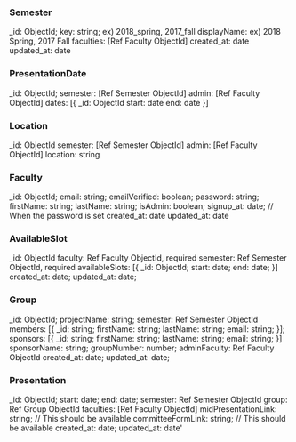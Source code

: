 ### Semester

_id: ObjectId;
key: string; ex) 2018_spring, 2017_fall
displayName: ex) 2018 Spring, 2017 Fall
faculties: [Ref Faculty ObjectId]
created_at: date
updated_at: date

### PresentationDate

_id: ObjectId;
semester: [Ref Semester ObjectId]
admin: [Ref Faculty ObjectId]
dates: [{
  _id: ObjectId
  start: date
  end: date
}]

### Location

_id: ObjectId
semester: [Ref Semester ObjectId]
admin: [Ref Faculty ObjectId]
location: string

### Faculty

_id: ObjectId;
email: string;
emailVerified: boolean;
password: string;
firstName: string;
lastName: string;
isAdmin: boolean;
signup_at: date; // When the password is set
created_at: date
updated_at: date

### AvailableSlot

_id: ObjectId
faculty: Ref Faculty ObjectId, required
semester: Ref Semester ObjectId, required
availableSlots: [{
  _id: ObjectId;
  start: date;
  end: date;
}]
created_at: date;
updated_at: date;

### Group

_id: ObjectId;
projectName: string;
semester: Ref Semester ObjectId
members: [{
  _id: string;
  firstName: string;
  lastName: string;
  email: string;
}];
sponsors: [{
  _id: string;
  firstName: string;
  lastName: string;
  email: string;
}]
sponsorName: string;
groupNumber: number;
adminFaculty: Ref Faculty ObjectId
created_at: date;
updated_at: date;

### Presentation

_id: ObjectId;
start: date;
end: date;
semester: Ref Semester ObjectId
group: Ref Group ObjectId
faculties: [Ref Faculty ObjectId]
midPresentationLink: string; // This should be available
committeeFormLink: string;   // This should be available
created_at: date;
updated_at: date'